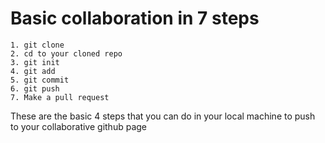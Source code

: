 # Basic collaboration in 7 steps 
```
1. git clone
2. cd to your cloned repo 
3. git init 
4. git add 
5. git commit 
6. git push 
7. Make a pull request 
```
These are the basic 4 steps that you can do in your local machine to push to your collaborative github page
